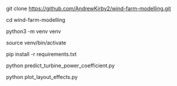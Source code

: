 git clone https://github.com/AndrewKirby2/wind-farm-modelling.git

cd wind-farm-modelling

python3 -m venv venv

source venv/bin/activate

pip install -r requirements.txt

python predict_turbine_power_coefficient.py

python plot_layout_effects.py
